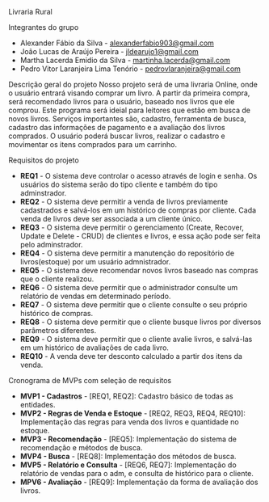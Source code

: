 Livraria Rural

Integrantes do grupo 
 * Alexander Fábio da Silva - alexanderfabio903@gmail.com
 * João Lucas de Araújo Pereira - jldearujo1@gmail.com
 * Martha Lacerda Emidio da Silva - martinha.lacerda@gmail.com
 * Pedro Vitor Laranjeira Lima Tenório - pedrovlaranjeira@gmail.com

Descrição geral do projeto 
  Nosso projeto será de uma livraria Online, onde o usuário entrará visando comprar um livro. A partir da primeira compra, será recomendado livros para o usuário, baseado nos livros que ele comprou. Este programa será ideial para leitores que estão em busca de novos livros.
  Serviços importantes são, cadastro, ferramenta de busca, cadastro das informações de pagamento e a avaliação dos livros comprados. O usuário poderá buscar livros, realizar o cadastro e movimentar os itens comprados para um carrinho.
  
Requisitos do projeto

 * **REQ1** - O sistema deve controlar o acesso através de login e senha. Os usuários do sistema serão do tipo cliente e também do tipo adminstrador.
 * **REQ2** - O sistema deve permitir a venda de livros previamente cadastrados e salvá-los em um histórico de compras por cliente. Cada venda de livros deve ser associada a um cliente único.
 * **REQ3** - O sistema deve permitir o gerenciamento (Create, Recover, Update e Delete - CRUD) de clientes e livros, e essa ação pode ser feita pelo adminstrador.
 * **REQ4** - O sistema deve permitir a manutenção do reposítório de livros(estoque) por um usuário admnistrador.
 * **REQ5** - O sistema deve recomendar novos livros baseado nas compras que o cliente realizou.
 * **REQ6** - O sistema deve permitir que o administrador consulte um relatório de vendas em determinado período.
 * **REQ7** - O sistema deve permitir que o cliente consulte o seu próprio histórico de compras.
 * **REQ8** - O sistema deve permitir que o cliente busque livros por diversos parâmetros diferentes.
 * **REQ9** - O sistema deve permitir que o cliente avalie livros, e salvá-las em um histórico de avaliações de cada livro. 
 * **REQ10** - A venda deve ter desconto calculado a partir dos itens da venda.
    

Cronograma de MVPs com seleção de requisitos

* **MVP1 - Cadastros** - [REQ1, REQ2]: Cadastro básico de todas as entidades.
* **MVP2 - Regras de Venda e Estoque** - [REQ2, REQ3, REQ4, REQ10]: Implementação das regras para venda dos livros e quantidade no estoque.
* **MVP3 - Recomendação** - [REQ5]: Implementação do sistema de recomendação e métodos de busca.
* **MVP4 - Busca** - [REQ8]: Implementação dos métodos de busca.
* **MVP5 - Relatório e Consulta** - [REQ6, REQ7]:  Implementação do relatório de vendas para o adm, e consulta de histórico para o cliente.
* **MPV6 - Avaliação** - [REQ9]: Implementação da forma de avaliação dos livros.

